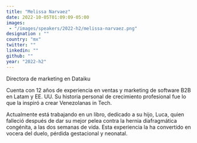 ```yaml
---
title: "Melissa Narvaez"
date: 2022-10-05T01:09:09-05:00
images: 
 - "/images/speakers/2022-h2/melissa-narvaez.png"
designation : ""
country: "mx"
twitter: ""
linkedin: ""
github: ""
year: "2022-h2"
---
```


Directora de marketing en Dataiku

Cuenta con 12 años de experiencia en ventas y marketing de software B2B en Latam y EE. UU.  Su historia personal de crecimiento profesional fue lo que la inspiró a crear Venezolanas in Tech. 

Actualmente está trabajando en un libro, dedicado a su hijo, Luca, quien falleció después de dar su mejor pelea contra la hernia diafragmática congénita, a las dos semanas de vida. Esta experiencia la ha convertido en vocera del duelo, pérdida gestacional y neonatal.